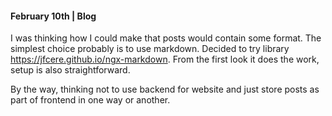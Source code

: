 #### February 10th | Blog

I was thinking how I could make that posts would contain some format. The simplest choice probably is to use markdown. Decided to try library https://jfcere.github.io/ngx-markdown. From the first look it does the work, setup is also straightforward.

By the way, thinking not to use backend for website and just store posts as part of frontend in one way or another.